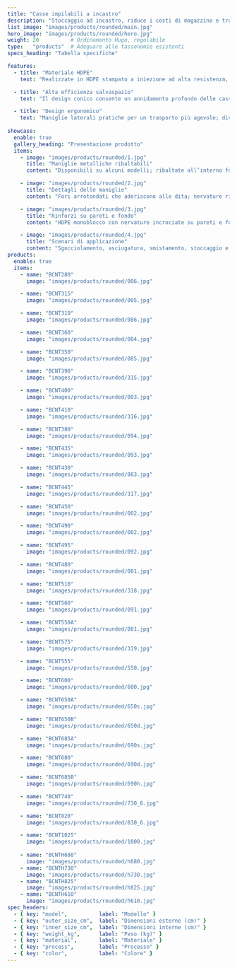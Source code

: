 ```yaml
---
title: "Casse impilabili a incastro"
description: "Stoccaggio ad incastro, riduce i costi di magazzino e trasporto."
list_image: "images/products/rounded/main.jpg"
hero_image: "images/products/rounded/hero.jpg"
weight: 20          # Ordinamento Hugo, regolabile
type:   "products"  # Adeguare alle tassonomie esistenti
specs_heading: "Tabella specifiche"

features:
  - title: "Materiale HDPE"
    text: "Realizzate in HDPE stampato a iniezione ad alta resistenza, antiurto, resistente al freddo e durevole."

  - title: "Alta efficienza salvaspazio"
    text: "Il design conico consente un annidamento profondo delle casse vuote dello stesso modello, riducendo i costi di magazzino e trasporto."

  - title: "Design ergonomico"
    text: "Maniglie laterali pratiche per un trasporto più agevole; diverse densità di maglia disponibili, combinano ventilazione e capacità di carico."
    
showcase:
  enable: true
  gallery_heading: "Presentazione prodotto"
  items:
    - image: "images/products/rounded/1.jpg"
      title: "Maniglie metalliche ribaltabili"
      content: "Disponibili su alcuni modelli; ribaltate all’interno formano una base di impilaggio, all’esterno facilitano movimentazione e posizionamento."

    - image: "images/products/rounded/2.jpg"
      title: "Dettagli delle maniglie"
      content: "Fori arrotondati che aderiscono alle dita; nervature rinforzate distribuiscono lo sforzo, non scivola nemmeno con mani bagnate."

    - image: "images/products/rounded/3.jpg"
      title: "Rinforzi su pareti e fondo"
      content: "HDPE monoblocco con nervature incrociate su pareti e fondo; nessun rigonfiamento a pieno carico, resistente a urti e cadute."

    - image: "images/products/rounded/4.jpg"
      title: "Scenari di applicazione"
      content: "Sgocciolamento, asciugatura, smistamento, stoccaggio e movimentazione. Compatibile con carrelli/scaffali per maggiore efficienza."
products:
  enable: true
  items:
    - name: "BCNT280"
      image: "images/products/rounded/006.jpg"

    - name: "BCNT315"
      image: "images/products/rounded/005.jpg"

    - name: "BCNT310"
      image: "images/products/rounded/086.jpg"

    - name: "BCNT360"
      image: "images/products/rounded/004.jpg"

    - name: "BCNT350"
      image: "images/products/rounded/085.jpg"

    - name: "BCNT390"
      image: "images/products/rounded/315.jpg"

    - name: "BCNT400"
      image: "images/products/rounded/003.jpg"

    - name: "BCNT410"
      image: "images/products/rounded/316.jpg"

    - name: "BCNT380"
      image: "images/products/rounded/094.jpg"

    - name: "BCNT435"
      image: "images/products/rounded/093.jpg"

    - name: "BCNT430"
      image: "images/products/rounded/083.jpg"

    - name: "BCNT445"
      image: "images/products/rounded/317.jpg"

    - name: "BCNT450"
      image: "images/products/rounded/002.jpg"

    - name: "BCNT490"
      image: "images/products/rounded/082.jpg"

    - name: "BCNT495"
      image: "images/products/rounded/092.jpg"

    - name: "BCNT480"
      image: "images/products/rounded/001.jpg"

    - name: "BCNT510"
      image: "images/products/rounded/318.jpg"

    - name: "BCNT560"
      image: "images/products/rounded/091.jpg"

    - name: "BCNT550A"
      image: "images/products/rounded/081.jpg"

    - name: "BCNT575"
      image: "images/products/rounded/319.jpg"

    - name: "BCNT555"
      image: "images/products/rounded/550.jpg"

    - name: "BCNT600"
      image: "images/products/rounded/600.jpg"

    - name: "BCNT650A"
      image: "images/products/rounded/650s.jpg"

    - name: "BCNT650B"
      image: "images/products/rounded/650d.jpg"

    - name: "BCNT685A"
      image: "images/products/rounded/690s.jpg"

    - name: "BCNT680"
      image: "images/products/rounded/690d.jpg"

    - name: "BCNT685B"
      image: "images/products/rounded/690h.jpg"

    - name: "BCNT740"
      image: "images/products/rounded/730_6.jpg"

    - name: "BCNT820"
      image: "images/products/rounded/830_6.jpg"

    - name: "BCNT1025"
      image: "images/products/rounded/1000.jpg"
    
    - name: "BCNTH680"
      image: "images/products/rounded/h680.jpg"
    - name: "BCNTH730"
      image: "images/products/rounded/h730.jpg"
    - name: "BCNTH825"
      image: "images/products/rounded/h825.jpg"
    - name: "BCNTH610"
      image: "images/products/rounded/h610.jpg"      
spec_headers: 
  - { key: "model",          label: "Modello" }
  - { key: "outer_size_cm",  label: "Dimensioni esterne (cm)" }   
  - { key: "inner_size_cm",  label: "Dimensioni interne (cm)" }   
  - { key: "weight_kg",      label: "Peso (kg)" }
  - { key: "material",       label: "Materiale" }
  - { key: "process",        label: "Processo" }
  - { key: "color",          label: "Colore" }
---
```

